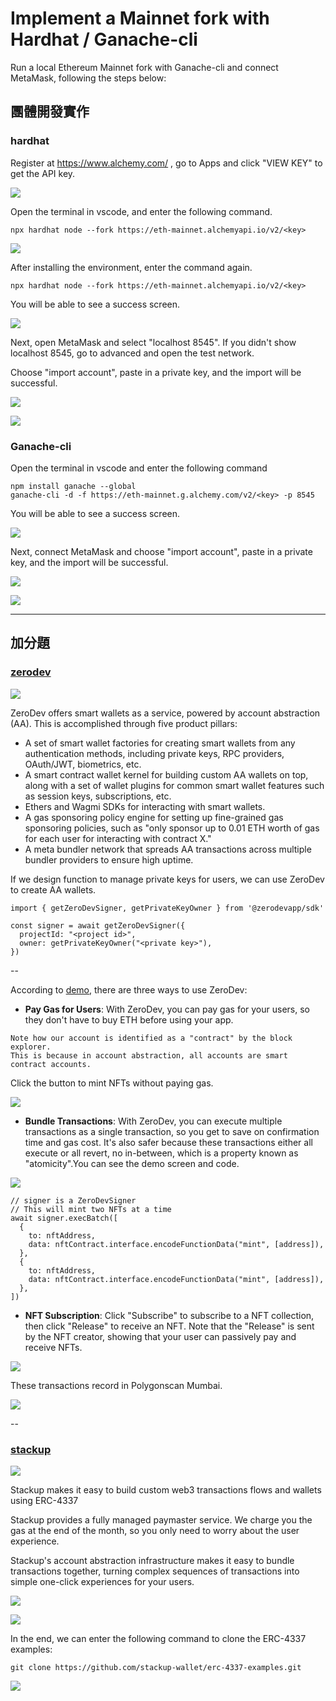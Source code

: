 # Implement a Mainnet fork with Hardhat / Ganache-cli

Run a local Ethereum Mainnet fork with Ganache-cli and connect MetaMask, following the steps below:


## 團體開發實作

### hardhat
Register at https://www.alchemy.com/ , go to Apps and click "VIEW KEY" to get the API key.

![](https://i.imgur.com/jWdHsM4.jpg)

Open the terminal in vscode, and enter the following command.

```
npx hardhat node --fork https://eth-mainnet.alchemyapi.io/v2/<key>
```
![](https://i.imgur.com/iHIBCMI.jpg)

After installing the environment, enter the command again.

```
npx hardhat node --fork https://eth-mainnet.alchemyapi.io/v2/<key>
```
You will be able to see a success screen.

![](https://i.imgur.com/wGNTu2j.jpg)

Next, open MetaMask and select "localhost 8545".
If you didn't show localhost 8545, go to advanced and open the test network.

Choose "import account", paste in a private key, and the import will be successful.

![](https://i.imgur.com/T4gQcJU.png)
 

![](https://i.imgur.com/Ujv3EPu.png)

### Ganache-cli 

Open the terminal in vscode and enter the following command

```
npm install ganache --global
ganache-cli -d -f https://eth-mainnet.g.alchemy.com/v2/<key> -p 8545  
```

You will be able to see a success screen.

![](https://i.imgur.com/YVcY8aJ.jpg)

Next, connect MetaMask and choose "import account", paste in a private key, and the import will be successful.

![](https://i.imgur.com/KbWj5MN.png)

![](https://i.imgur.com/MCYTbg3.png)


---

## 加分題


### [zerodev](https://demo.zerodev.app/)

![](https://i.imgur.com/3b9HbEb.png)

ZeroDev offers smart wallets as a service, powered by account abstraction (AA). This is accomplished through five product pillars:

- A set of smart wallet factories for creating smart wallets from any authentication methods, including private keys, RPC providers, OAuth/JWT, biometrics, etc.
- A smart contract wallet kernel for building custom AA wallets on top, along with a set of wallet plugins for common smart wallet features such as session keys, subscriptions, etc.
- Ethers and Wagmi SDKs for interacting with smart wallets.
- A gas sponsoring policy engine for setting up fine-grained gas sponsoring policies, such as "only sponsor up to 0.01 ETH worth of gas for each user for interacting with contract X."
- A meta bundler network that spreads AA transactions across multiple bundler providers to ensure high uptime.

If we design function to manage private keys for users, we can use ZeroDev to create AA wallets.

```
import { getZeroDevSigner, getPrivateKeyOwner } from '@zerodevapp/sdk'

const signer = await getZeroDevSigner({
  projectId: "<project id>",
  owner: getPrivateKeyOwner("<private key>"),
})
```
--

According to [demo](https://demo.zerodev.app/), there are three ways to use ZeroDev:

- **Pay Gas for Users**: With ZeroDev, you can pay gas for your users, so they don't have to buy ETH before using your app.
```
Note how our account is identified as a "contract" by the block explorer. 
This is because in account abstraction, all accounts are smart contract accounts.
```
Click the button to mint NFTs without paying gas.

![](https://i.imgur.com/a0yAXdH.png)

- **Bundle Transactions**: With ZeroDev, you can execute multiple transactions as a single transaction, so you get to save on confirmation time and gas cost. It's also safer because these transactions either all execute or all revert, no in-between, which is a property known as "atomicity".You can see the demo screen and code.

![](https://i.imgur.com/Fp3RBT5.png)

```
// signer is a ZeroDevSigner
// This will mint two NFTs at a time
await signer.execBatch([
  {
    to: nftAddress,
    data: nftContract.interface.encodeFunctionData("mint", [address]),
  },
  {
    to: nftAddress,
    data: nftContract.interface.encodeFunctionData("mint", [address]),
  },
])
```

- **NFT Subscription**: Click "Subscribe" to subscribe to a NFT collection, then click "Release" to receive an NFT. Note that the "Release" is sent by the NFT creator, showing that your user can passively pay and receive NFTs.
  
![](https://i.imgur.com/8H0sD28.png)

These transactions record in Polygonscan Mumbai.

![](https://i.imgur.com/Ubb8yAc.png)


--


### [stackup](https://www.stackup.sh/)

![](https://i.imgur.com/9UFU1pa.jpg)

Stackup makes it easy to build custom web3 transactions flows and wallets using ERC-4337

Stackup provides a fully managed paymaster service. We charge you the gas at the end of the month, so you only need to worry about the user experience.

Stackup's account abstraction infrastructure makes it easy to bundle transactions together, turning complex sequences of transactions into simple one-click experiences for your users.

![](https://i.imgur.com/3uIbfzi.png)

![](https://i.imgur.com/sTN87cc.jpg)

In the end, we can enter the following command to clone the ERC-4337 examples:

`git clone https://github.com/stackup-wallet/erc-4337-examples.git`
 

![](https://i.imgur.com/ycFpysQ.png)


